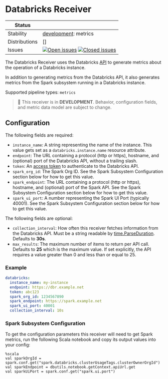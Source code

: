 # Databricks Receiver

<!-- status autogenerated section -->
| Status        |           |
| ------------- |-----------|
| Stability     | [development]: metrics   |
| Distributions | [] |
| Issues        | [![Open issues](https://img.shields.io/github/issues-search/open-telemetry/opentelemetry-collector-contrib?query=is%3Aissue%20is%3Aopen%20label%3Areceiver%2Fdatabricks%20&label=open&color=orange&logo=opentelemetry)](https://github.com/open-telemetry/opentelemetry-collector-contrib/issues?q=is%3Aopen+is%3Aissue+label%3Areceiver%2Fdatabricks) [![Closed issues](https://img.shields.io/github/issues-search/open-telemetry/opentelemetry-collector-contrib?query=is%3Aissue%20is%3Aclosed%20label%3Areceiver%2Fdatabricks%20&label=closed&color=blue&logo=opentelemetry)](https://github.com/open-telemetry/opentelemetry-collector-contrib/issues?q=is%3Aclosed+is%3Aissue+label%3Areceiver%2Fdatabricks) |

[development]: https://github.com/open-telemetry/opentelemetry-collector#development
<!-- end autogenerated section -->

The Databricks Receiver uses the Databricks
[API](https://docs.databricks.com/en/reference/api.html)
to generate metrics about the operation of a Databricks instance.

In addition to generating metrics from the Databricks API, it also generates metrics from the Spark subsystem running in a Databricks instance.

Supported pipeline types: `metrics`

> :construction: This receiver is in **DEVELOPMENT**. Behavior, configuration fields, and metric data model are subject to change.

## Configuration

The following fields are required:

- `instance_name`: A string representing the name of the instance. This value gets set as a `databricks.instance.name` resource attribute.
- `endpoint`: The URL containing a protocol (http or https), hostname, and (optional) port of the Databricks API, without a trailing slash.
- `token`: An [access token](https://docs.databricks.com/dev-tools/auth.html#databricks-personal-access-tokens) to authenticate to the Databricks API. 
- `spark_org_id`: The Spark Org ID. See the Spark Subsystem Configuration section below for how to get this value.
- `spark_endpoint`: The URL containing a protocol (http or https), hostname, and (optional) port of the Spark API. See the Spark Subsystem Configuration section below for how to get this value.
- `spark_ui_port`: A number representing the Spark UI Port (typically 40001). See the Spark Subsystem Configuration section below for how to get this value.

The following fields are optional:

- `collection_interval`: How often this receiver fetches information from the Databricks API.
Must be a string readable by [time.ParseDuration](https://pkg.go.dev/time#ParseDuration). Defaults to **30s**.
- `max_results`: The maximum number of items to return per API call. Defaults to **25** which is the maximum value.
If set explicitly, the API requires a value greater than 0 and less than or equal to 25.

### Example

```yaml
databricks:
  instance_name: my-instance
  endpoint: https://dbr.example.net
  token: abc123
  spark_org_id: 1234567890
  spark_endpoint: https://spark.example.net
  spark_ui_port: 40001
  collection_interval: 10s
```

### Spark Subsystem Configuration

To get the configuration parameters this receiver will need to get Spark metrics, run the following Scala notebook and copy its output values into your config:

```
%scala
val sparkOrgId = spark.conf.get("spark.databricks.clusterUsageTags.clusterOwnerOrgId")
val sparkEndpoint = dbutils.notebook.getContext.apiUrl.get
val sparkUiPort = spark.conf.get("spark.ui.port")
```

